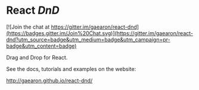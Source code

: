 React *DnD*
=========

[![Join the chat at https://gitter.im/gaearon/react-dnd](https://badges.gitter.im/Join%20Chat.svg)](https://gitter.im/gaearon/react-dnd?utm_source=badge&utm_medium=badge&utm_campaign=pr-badge&utm_content=badge)  

Drag and Drop for React.

See the docs, tutorials and examples on the website:

http://gaearon.github.io/react-dnd/